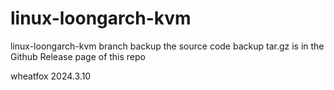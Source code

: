 # linux-loongarch-kvm
linux-loongarch-kvm branch backup
the source code backup tar.gz is in the Github Release page of this repo

wheatfox 2024.3.10
